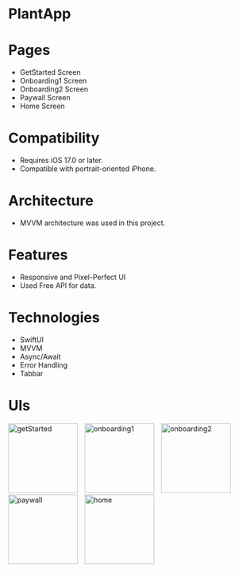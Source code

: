 # PlantApp

# Pages
- GetStarted Screen
- Onboarding1 Screen
- Onboarding2 Screen
- Paywall Screen
- Home Screen

# Compatibility
- Requires iOS 17.0 or later. 
- Compatible with portrait-oriented iPhone.

# Architecture
- MVVM architecture was used in this project.

# Features
- Responsive and Pixel-Perfect UI
- Used Free API for data.

# Technologies
- SwiftUI
- MVVM
- Async/Await
- Error Handling
- Tabbar

# UIs
<p>
    <img src="https://github.com/user-attachments/assets/013933bb-3384-4fff-b1c3-ec34ac4a27d1" alt="getStarted" width="140" style="margin-right: 10px;">
    <img src="https://github.com/user-attachments/assets/88d0c669-ec5c-439c-a2e7-9ccaa3d75c41" alt="onboarding1" width="140" style="margin-right: 10px;">
    <img src="https://github.com/user-attachments/assets/03a7ae35-3440-418c-98e0-6c83b738c1b7" alt="onboarding2" width="140" style="margin-right: 10px;">
    <img src="https://github.com/user-attachments/assets/2c71d082-5d14-4d5f-b63a-a235cf979de9" alt="paywall" width="140" style="margin-right: 10px;">
    <img src="https://github.com/user-attachments/assets/22086303-1711-46d3-987c-0f57a32a7138" alt="home" width="140">
</p>
